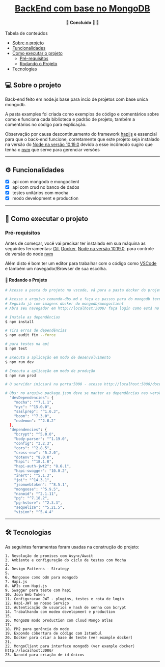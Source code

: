<h1 align="center">
     <a href="#" alt="">BackEnd com base no MongoDB</a>
</h1>

<h4 align="center">
	🚧   Concluído 🚀 🚧
</h4>

Tabela de conteúdos
<!--ts-->
   * [Sobre o projeto](#-sobre-o-projeto)
   * [Funcionalidades](#-funcionalidades)
   * [Como executar o projeto](#-como-executar-o-projeto)
     * [Pré-requisitos](#pré-requisitos)
     * [Rodando o Projeto](#user-content--rodando-o-projeto)
   * [Tecnologias](#-tecnologias)

<!--te-->


## 💻 Sobre o projeto

Back-end feito em node.js base para incio de projetos com base unica mongodb.

A pasta examples foi criada como exemplos de
código e comentários sobre como e funciona cada biblioteca e padrão de projeto, também a comentários no código para explicação.

Observação por causa descontinuamento do framework [hapijs](https://hapi.dev/) e essencial para que o back-end funcione, corretamente que este projeto seja instalado na versão do [Node na versão 10.19.0](https://nodejs.org/en/)
devido a esse incômodo sugiro que tenha o [nvm](https://itnext.io/nvm-the-easiest-way-to-switch-node-js-environments-on-your-machine-in-a-flash-17babb7d5f1b) que serve para gerenciar versões

---

## ⚙️ Funcionalidades

- [x] api com mongodb e mongoclient
- [x] api com crud no banco de dados
- [x] testes unitários com mocha 
- [x] modo development e production

---
## 🚀 Como executar o projeto

### Pré-requisitos
Antes de começar, você vai precisar ter instalado em sua máquina as seguintes ferramentas:
[Git](https://git-scm.com), [Docker](https://docs.docker.com/engine/install/ubuntu/), [Node na versão 10.19.0](https://nodejs.org/en/), para controle de versão do node [nvm](https://itnext.io/nvm-the-easiest-way-to-switch-node-js-environments-on-your-machine-in-a-flash-17babb7d5f1b)

Além disto é bom ter um editor para trabalhar com o código como [VSCode](https://code.visualstudio.com/) e também um navegador/Browser de sua escolha.

#### 🎲 Rodando o Projeto

```bash
# Acesse a pasta do projeto no vscode, vá para a pasta docker do projeto

# Acesse o arquivo comando-dbs.md e faça os passos para do mongodb terminal  
# Seguida já com imagens docker do mongodb/mongoclient
# Abra seu navegador em http://localhost:3000/ faça login como está no arquivo comando-dbs

# Instale as dependências
$ npm install

# Tira erros de dependências
$ npm audit fix --force

# para testes na api
$ npm test

# Executa a aplicação em modo de desenvolvimento
$ npm run dev

# Executa a aplicação em modo de produção
$ npm run prod

# O servidor iniciará na porta:5000 - acesse http://localhost:5000/documentation

# Obs: no arquivo package.json deve se manter as dependências nas versões seguintes :
  "devDependencies": {
    "mocha": "^7.1.1",
    "nyc": "^15.0.0",
    "saslprep": "^1.0.3",
    "boom": "^7.3.0",
    "nodemon": "^2.0.2"
  },
  "dependencies": {
    "bcrypt": "^5.0.0",
    "body-parser": "^1.19.0",
    "config": "3.2.3",
    "cors": "^2.8.5",
    "cross-env": "5.2.0",
    "dotenv": "8.0.0",
    "hapi": "^18.1.0",
    "hapi-auth-jwt2": "8.6.1",
    "hapi-swagger": "10.0.2",
    "inert": "^5.1.3",
    "joi": "^14.3.1",
    "jsonwebtoken": "^8.5.1",
    "mongoose": "^5.9.5",
    "nanoid": "^2.1.11",
    "pg": "^7.18.2",
    "pg-hstore": "^2.3.3",
    "sequelize": "^5.21.5",
    "vision": "^5.4.4"
```
---

## 🛠 Tecnologias

As seguintes ferramentas foram usadas na construção do projeto:

    1. Resolução de promises com Async/Await
    2. Ambiente e configuração do ciclo de testes com Mocha
    3. 
    4. Design Patterns - Strategy
    5. 
    6. Mongoose como odm para mongodb
    7. Hapi.js 
    8. APIs com Hapi.js
    9. Swagger para teste com hapi
    10. Json Web Token
    11. Configuracao JWT - plugins, testes e rota de login
    12. Hapi-JWT ao nosso Serviço 
    13. Autenticação de usuarios e hash de senha com bcrypt
    14. Trabalhando com modeo development e production
    15. 
    16. MongoDB modo production com cloud Mongo atlas
    17. 
    18. PM2 para gerência do node 
    19. Expondo cobertura de código com Istanbul
    20. Docker para criar a base de teste (ver example docker)
    21. 
    22. MongoClient para interface mongodb (ver example docker) http://localhost:3000/
    23. Nanoid para criação de id únicos
---